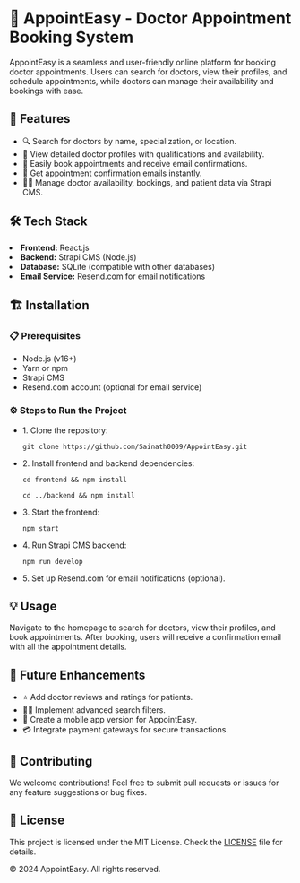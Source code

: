  <h1>🏥 AppointEasy - Doctor Appointment Booking System</h1>
AppointEasy is a seamless and user-friendly online platform for booking doctor appointments. Users can search for doctors, view their profiles, and schedule appointments, while doctors can manage their availability and bookings with ease.
      <h2>🚀 Features</h2>
      <ul>
        <li>🔍 Search for doctors by name, specialization, or location.</li>
        <li>📝 View detailed doctor profiles with qualifications and availability.</li>
        <li>📅 Easily book appointments and receive email confirmations.</li>
        <li>📧 Get appointment confirmation emails instantly.</li>
        <li>👨‍💼 Manage doctor availability, bookings, and patient data via Strapi CMS.</li>
      </ul>
<h2>🛠️ Tech Stack</h2>
        <li><strong>Frontend:</strong> React.js</li>
        <li><strong>Backend:</strong> Strapi CMS (Node.js)</li>
        <li><strong>Database:</strong> SQLite (compatible with other databases)</li>
        <li><strong>Email Service:</strong> Resend.com for email notifications</li>
<!--         <li><strong>Hosting:</strong> [Add your hosting service]</li> -->
      </ul>
    </section>
    <section id="installation">
      <h2>🏗️ Installation</h2>
      <h3>📋 Prerequisites</h3>
      <ul>
        <li>Node.js (v16+)</li>
        <li>Yarn or npm</li>
        <li>Strapi CMS</li>
        <li>Resend.com account (optional for email service)</li>
      </ul>
      <h3>⚙️ Steps to Run the Project</h3>
      <ul>
        <li>1. Clone the repository:
          <pre><code>git clone https://github.com/Sainath0009/AppointEasy.git</code></pre>
        </li>
        <li>2. Install frontend and backend dependencies:
          <pre><code>cd frontend && npm install</code></pre>
          <pre><code>cd ../backend && npm install</code></pre>
        </li>
        <li>3. Start the frontend:
          <pre><code>npm start</code></pre>
        </li>
        <li>4. Run Strapi CMS backend:
          <pre><code>npm run develop</code></pre>
        </li>
        <li>5. Set up Resend.com for email notifications (optional).</li>
      </ul>
    </section>
    <section id="usage">
      <h2>💡 Usage</h2>
      <p>Navigate to the homepage to search for doctors, view their profiles, and book appointments. After booking, users will receive a confirmation email with all the appointment details.</p>
    </section>
    <section id="future-enhancements">
      <h2>🔮 Future Enhancements</h2>
      <ul>
        <li>⭐ Add doctor reviews and ratings for patients.</li>
        <li>🧑‍💻 Implement advanced search filters.</li>
        <li>📱 Create a mobile app version for AppointEasy.</li>
        <li>💳 Integrate payment gateways for secure transactions.</li>
      </ul>
    </section>
    <section id="contributing">
      <h2>🤝 Contributing</h2>
      <p>We welcome contributions! Feel free to submit pull requests or issues for any feature suggestions or bug fixes.</p>
    </section>
    <section id="license">
      <h2>📝 License</h2>
      <p>This project is licensed under the MIT License. Check the <a href="#">LICENSE</a> file for details.</p>
    </section>
   
  </main>
  <footer>
    <p>&copy; 2024 AppointEasy. All rights reserved.</p>
  </footer>
